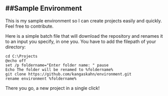 ##Sample Environment
--

This is my sample environment so I can create projects easily and quickly. Feel free to contribute.

Here is a simple batch file that will download the repository and renames it to an input you specify, in one you. You have to add the filepath of your directory:

```
cd C:\Projects
@echo off
set /p foldername="Enter folder name: " pause
Echo The folder will be renamed to %foldername% 
git clone https://github.com/kangaskahn/environment.git
rename environment %foldername%
```

There you go, a new project in a single click!